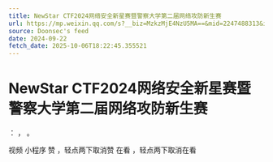 ```yaml
---
title: NewStar CTF2024网络安全新星赛暨警察大学第二届网络攻防新生赛
url: https://mp.weixin.qq.com/s?__biz=MzkzMjE4NzU5MA==&mid=2247488313&idx=1&sn=1ad2952445df41fcbc8bd2665ae74cca
source: Doonsec's feed
date: 2024-09-22
fetch_date: 2025-10-06T18:22:45.355521
---
```


# NewStar CTF2024网络安全新星赛暨警察大学第二届网络攻防新生赛

：
，
。

视频
小程序
赞
，轻点两下取消赞
在看
，轻点两下取消在看
